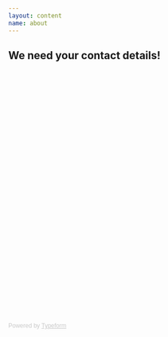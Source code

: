 ```yaml
---
layout: content
name: about
---
```



## We need your contact details!

<!-- Change the width and height values to suit you best -->
<div class="typeform-widget" data-url="https://wedding1.typeform.com/to/bXX5ii" data-text="Wedding Save the Date" style="width:100%;height:500px;"></div>
<script>(function(){var qs,js,q,s,d=document,gi=d.getElementById,ce=d.createElement,gt=d.getElementsByTagName,id='typef_orm',b='https://s3-eu-west-1.amazonaws.com/share.typeform.com/';if(!gi.call(d,id)){js=ce.call(d,'script');js.id=id;js.src=b+'widget.js';q=gt.call(d,'script')[0];q.parentNode.insertBefore(js,q)}})()</script>
<div style="font-family: Sans-Serif;font-size: 12px;color: #999;opacity: 0.5; padding-top: 5px;">Powered by <a href="http://www.typeform.com/?utm_campaign=typeform_bXX5ii&amp;utm_source=website&amp;utm_medium=typeform&amp;utm_content=typeform-embedded&amp;utm_term=English" style="color: #999" target="_blank">Typeform</a></div>
